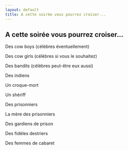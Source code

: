 ```yaml
---
layout: default
title: A cette soirée vous pourrez croiser...
---
```


## A cette soirée vous pourrez croiser...

Des cow boys (célèbres éventuellement)

Des cow girls (célèbres si vous le souhaitez)

Des bandits (célèbres peut-être eux aussi)

Des indiens

Un croque-mort

Un shériff

Des prisonniers

La mère des prisonniers

Des gardiens de prison

Des fidèles destriers

Des femmes de cabaret